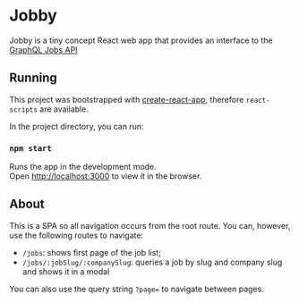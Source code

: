# Jobby

Jobby is a tiny concept React web app that provides an interface to the [GraphQL Jobs API](https://api.graphql.jobs/)

## Running
This project was bootstrapped with [create-react-app](https://github.com/facebook/create-react-app), therefore `react-scripts` are available.

In the project directory, you can run:

### `npm start`

Runs the app in the development mode.<br />
Open [http://localhost:3000](http://localhost:3000) to view it in the browser.


## About
This is a SPA so all navigation occurs from the root route. You can, however, use the following routes to navigate:

- `/jobs`: shows first page of the job list;
- `/jobs/:jobSlug/:companySlug`: queries a job by slug and company slug and shows it in a modal

You can also use the query string `?page=` to navigate between pages.
